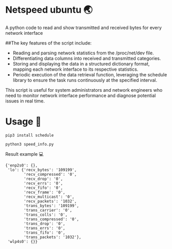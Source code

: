 # Netspeed ubuntu :earth_asia:
A python code to read and show transmitted and received bytes for every network interface

##The key features of the script include:
- Reading and parsing network statistics from the /proc/net/dev file.
- Differentiating data columns into received and transmitted categories.
- Storing and displaying the data in a structured dictionary format, mapping each network interface to its respective statistics.
- Periodic execution of the data retrieval function, leveraging the schedule library to ensure the task runs continuously at the specified interval.

This script is useful for system administrators and network engineers who need to monitor network interface performance and diagnose potential issues in real time.



# Usage :loudspeaker:
```
pip3 install schedule
```

```
python3 speed_info.py
```
Result example :computer:
```
{'enp2s0': {},
 'lo': {'recv_bytes': '109199',
        'recv_compressed': '0',
        'recv_drop': '0',
        'recv_errs': '0',
        'recv_fifo': '0',
        'recv_frame': '0',
        'recv_multicast': '0',
        'recv_packets': '1032',
        'trans_bytes': '109199',
        'trans_carrier': '0',
        'trans_colls': '0',
        'trans_compressed': '0',
        'trans_drop': '0',
        'trans_errs': '0',
        'trans_fifo': '0',
        'trans_packets': '1032'},
 'wlp4s0': {}}

```
